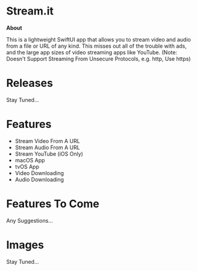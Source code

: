 # Stream.it
**About**

This is a lightweight SwiftUI app that allows you to stream video and audio from a file or URL of any kind. This misses out all of the trouble with ads, and the large app sizes of video streaming apps like YouTube. (Note: Doesn't Support Streaming From Unsecure Protocols, e.g. http, Use https)

# Releases

Stay Tuned...

# Features

- Stream Video From A URL
- Stream Audio From A URL
- Stream YouTube (iOS Only)
- macOS App
- tvOS App
- Video Downloading
- Audio Downloading

# Features To Come

Any Suggestions...

# Images

Stay Tuned...

